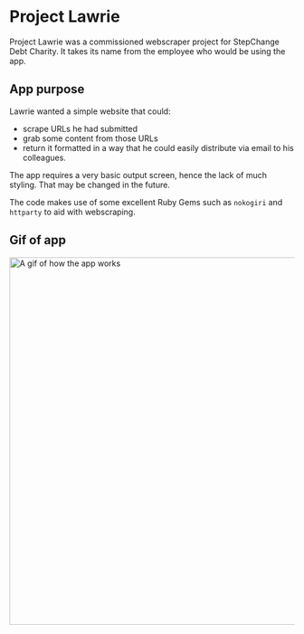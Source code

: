 # Project Lawrie

Project Lawrie was a commissioned webscraper project for StepChange Debt Charity. It takes its name from the employee who would be using the app.

## App purpose

Lawrie wanted a simple website that could: 

- scrape URLs he had submitted 
- grab some content from those URLs 
- return it formatted in a way that he could easily distribute via email to his colleagues.

The app requires a very basic output screen, hence the lack of much styling. That may be changed in the future.

The code makes use of some excellent Ruby Gems such as `nokogiri` and `httparty` to aid with webscraping. 

## Gif of app

<img src="https://media.giphy.com/media/26gmgQ0TxyURl0SXK/giphy.gif" alt="A gif of how the app works" width="650px"  />
